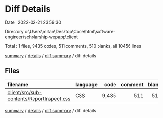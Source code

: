 # Diff Details

Date : 2022-02-21 23:59:30

Directory c:\Users\mrtan\Desktop\Code\html\software-engineer\scholarship-wepapp\client

Total : 1 files,  9435 codes, 511 comments, 510 blanks, all 10456 lines

[summary](results.md) / [details](details.md) / [diff summary](diff.md) / diff details

## Files
| filename | language | code | comment | blank | total |
| :--- | :--- | ---: | ---: | ---: | ---: |
| [client/src/sub-contents/ReportInspect.css](/client/src/sub-contents/ReportInspect.css) | CSS | 9,435 | 511 | 510 | 10,456 |

[summary](results.md) / [details](details.md) / [diff summary](diff.md) / diff details